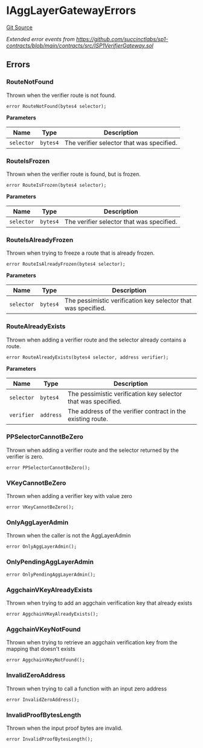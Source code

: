 # IAggLayerGatewayErrors
[Git Source](https://github.com/agglayer/agglayer-contracts/blob/112a010b7c8b14335e5fe1a9bffc11bd2459df05/contracts/v2/interfaces/IAggLayerGateway.sol)

*Extended error events from https://github.com/succinctlabs/sp1-contracts/blob/main/contracts/src/ISP1VerifierGateway.sol*


## Errors
### RouteNotFound
Thrown when the verifier route is not found.


```solidity
error RouteNotFound(bytes4 selector);
```

**Parameters**

|Name|Type|Description|
|----|----|-----------|
|`selector`|`bytes4`|The verifier selector that was specified.|

### RouteIsFrozen
Thrown when the verifier route is found, but is frozen.


```solidity
error RouteIsFrozen(bytes4 selector);
```

**Parameters**

|Name|Type|Description|
|----|----|-----------|
|`selector`|`bytes4`|The verifier selector that was specified.|

### RouteIsAlreadyFrozen
Thrown when trying to freeze a route that is already frozen.


```solidity
error RouteIsAlreadyFrozen(bytes4 selector);
```

**Parameters**

|Name|Type|Description|
|----|----|-----------|
|`selector`|`bytes4`|The pessimistic verification key selector that was specified.|

### RouteAlreadyExists
Thrown when adding a verifier route and the selector already contains a route.


```solidity
error RouteAlreadyExists(bytes4 selector, address verifier);
```

**Parameters**

|Name|Type|Description|
|----|----|-----------|
|`selector`|`bytes4`|The pessimistic verification key selector that was specified.|
|`verifier`|`address`|The address of the verifier contract in the existing route.|

### PPSelectorCannotBeZero
Thrown when adding a verifier route and the selector returned by the verifier is
zero.


```solidity
error PPSelectorCannotBeZero();
```

### VKeyCannotBeZero
Thrown when adding a verifier key with value zero


```solidity
error VKeyCannotBeZero();
```

### OnlyAggLayerAdmin
Thrown when the caller is not the AggLayerAdmin


```solidity
error OnlyAggLayerAdmin();
```

### OnlyPendingAggLayerAdmin

```solidity
error OnlyPendingAggLayerAdmin();
```

### AggchainVKeyAlreadyExists
Thrown when trying to add an aggchain verification key that already exists


```solidity
error AggchainVKeyAlreadyExists();
```

### AggchainVKeyNotFound
Thrown when trying to retrieve an aggchain verification key from the mapping that doesn't exists


```solidity
error AggchainVKeyNotFound();
```

### InvalidZeroAddress
Thrown when trying to call a function with an input zero address


```solidity
error InvalidZeroAddress();
```

### InvalidProofBytesLength
Thrown when the input proof bytes are invalid.


```solidity
error InvalidProofBytesLength();
```

